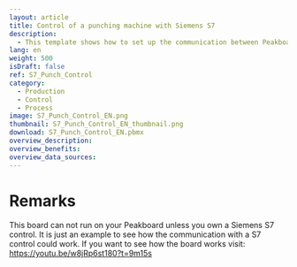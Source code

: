 ```yaml
---
layout: article
title: Control of a punching machine with Siemens S7
description: 
  - This template shows how to set up the communication between Peakboard and a punch using a Siemens S7 controller.
lang: en
weight: 500
isDraft: false
ref: S7_Punch_Control
category:
  - Production
  - Control
  - Process
image: S7_Punch_Control_EN.png
thumbnail: S7_Punch_Control_EN_thumbnail.png
download: S7_Punch_Control_EN.pbmx
overview_description:
overview_benefits:
overview_data_sources:
---
```

# Remarks 
This board can not run on your Peakboard unless you own a Siemens S7 control. It is just an example to see how the communication with a S7 control could work. If you want to see how the board works visit: https://youtu.be/w8jRp6st180?t=9m15s